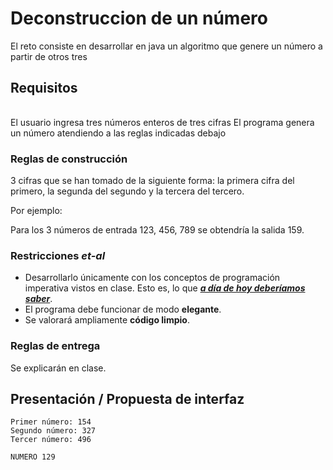 # Deconstruccion de un número

El reto consiste en desarrollar en java un algoritmo que genere un número a partir de otros tres

## Requisitos

| |
|-|
El usuario ingresa tres números enteros de tres cifras
El programa genera un número atendiendo a las reglas indicadas debajo

### Reglas de construcción

3 cifras que se han tomado de la siguiente forma: la primera cifra del primero, la segunda del segundo y la tercera del tercero. 

Por ejemplo:

Para los 3 números de entrada 123, 456, 789 se obtendría la salida 159.

### Restricciones *et-al*

- Desarrollarlo únicamente con los conceptos de programación imperativa vistos en clase. Esto es, lo que ***[a día de hoy deberíamos saber](/temario/aDiaDeHoy.md)***.
- El programa debe funcionar de modo **elegante**.
- Se valorará ampliamente **código limpio**.

### Reglas de entrega

Se explicarán en clase.

## Presentación / Propuesta de interfaz

```
Primer número: 154
Segundo número: 327
Tercer número: 496

NUMERO 129
```